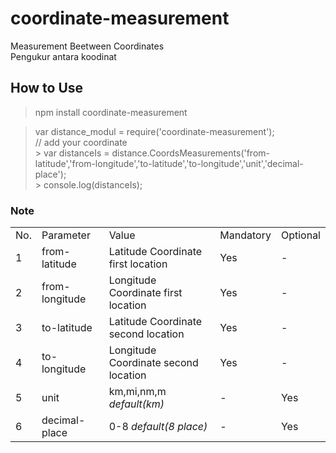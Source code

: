 # coordinate-measurement
Measurement Beetween Coordinates
<br>Pengukur antara koodinat

## How to Use
> npm install coordinate-measurement

> var distance_modul = require('coordinate-measurement');
<br>// add your coordinate 
<br> > var distanceIs = distance.CoordsMeasurements('from-latitude','from-longitude','to-latitude','to-longitude','unit','decimal-place');
<br> > console.log(distanceIs);

### Note
<table>
<tr>
<td>No.</td><td>Parameter</td><td>Value</td><td>Mandatory</td><td>Optional</td>
</tr>
<tr>
<td>1</td><td>from-latitude</td><td>Latitude Coordinate first location</td><td>Yes</td><td>-</td>
</tr>
<tr>
<td>2</td><td>from-longitude</td><td>Longitude Coordinate first location</td><td>Yes</td><td>-</td>
</tr>
<tr>
<td>3</td><td>to-latitude</td><td>Latitude Coordinate second location</td><td>Yes</td><td>-</td>
</tr>
<tr>
<td>4</td><td>to-longitude</td><td>Longitude Coordinate second location</td><td>Yes</td><td>-</td>
</tr>
<tr>
<td>5</td><td>unit</td><td>km,mi,nm,m <i>default(km)</i></td><td>-</td><td>Yes</td>
</tr>
<tr>
<td>6</td><td>decimal-place</td><td>0-8 <i>default(8 place)</i></td><td>-</td><td>Yes</td>
</tr>
</table>

